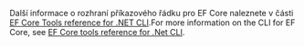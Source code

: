 <span data-ttu-id="27b47-101">Další informace o rozhraní příkazového řádku pro EF Core naleznete v části [EF Core Tools reference for .NET CLI](/ef/core/miscellaneous/cli/dotnet).</span><span class="sxs-lookup"><span data-stu-id="27b47-101">For more information on the CLI for EF Core, see [EF Core tools reference for .Net CLI](/ef/core/miscellaneous/cli/dotnet).</span></span>